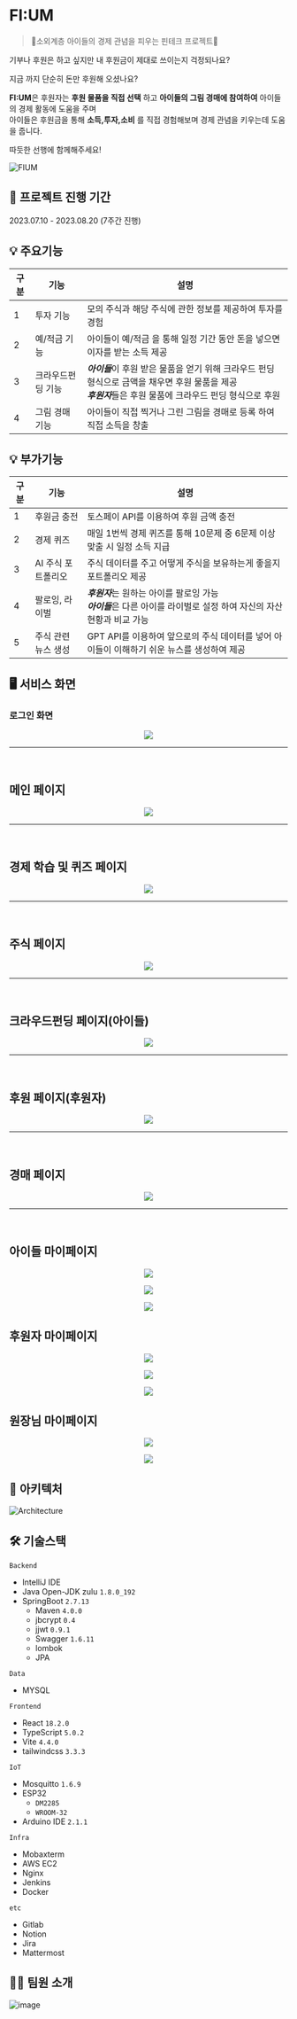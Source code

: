 # FI:UM

> 👼소외계층 아이들의 경제 관념을 피우는 핀테크 프로젝트👼

기부나 후원은 하고 싶지만 내 후원금이 제대로 쓰이는지 걱정되나요?

지금 까지 단순히 돈만 후원해 오셨나요?

**FI:UM**은 후원자는 **후원 물품을 직접 선택** 하고 **아이들의 그림 경매에 참여하여** 아이들의 경제 활동에 도움을 주며  
아이들은 후원금을 통해 **소득,투자,소비** 를 직접 경험해보며 경제 관념을 키우는데 도움을 줍니다.

따듯한 선행에 함께해주세요!

![FIUM](https://github.com/NAMWANHEE/FI-UM/assets/76835981/63395f71-5200-4e51-bc4a-95b90edc4ea6)

## 📅 프로젝트 진행 기간

2023.07.10 - 2023.08.20 (7주간 진행)

## 💡 주요기능

| 구분 | 기능           | 설명                                                     |
| ---- | -------------- | -------------------------------------------------------- |
| 1    | 투자 기능                 | 모의 주식과 해당 주식에 관한 정보를 제공하여 투자를 경험 
| 2    | 예/적금 기능 | 아이들이 예/적금 을 통해 일정 기간 동안 돈을 넣으면 이자를 받는 소득 제공 |                                                              |
| 3    | 크라우드펀딩 기능      | ***아이들***이 후원 받은 물품을 얻기 위해 크라우드 펀딩 형식으로 금액을 채우면 후원 물품을 제공 <br> ***후원자***들은 후원 물품에 크라우드 펀딩 형식으로 후원                                        |
| 4    | 그림 경매 기능         | 아이들이 직접 찍거나 그린 그림을 경매로 등록 하여 직접 소득을 창출 |


## 💡 부가기능

| 구분 | 기능           | 설명                                                     |
| ---- | -------------- | -------------------------------------------------------- |
| 1    | 후원금 충전  | 토스페이 API를 이용하여 후원 금액 충전                        |
| 2    | 경제 퀴즈 | 매일 1번씩 경제 퀴즈를 통해 10문제 중 6문제 이상 맞출 시 일정 소득 지급  |
| 3    | AI 주식 포트폴리오 | 주식 데이터를 주고 어떻게 주식을 보유하는게 좋을지 포트폴리오 제공  |
| 4    | 팔로잉, 라이벌 | ***후원자***는 원하는 아이를 팔로잉 가능 <br> ***아이들***은 다른 아이를 라이벌로 설정 하여 자신의 자산 현황과 비교 가능   |
| 5    | 주식 관련 뉴스 생성 | GPT API를 이용하여 앞으로의 주식 데이터를 넣어 아이들이 이해하기 쉬운 뉴스를 생성하여 제공   |
                  

## 🖥️ 서비스 화면

### 로그인 화면

<p align="center">  
<img src="https://github.com/NAMWANHEE/FI-UM/assets/76835981/9659cd16-b53d-4f5d-91c6-ecc5fe7450a4">

</p>

---
<br>

## 메인 페이지

<p align="center">  
<img src="https://github.com/NAMWANHEE/FI-UM/assets/76835981/2df51f78-73f3-4131-8878-b59282e2b412"  >


</p>

---
<br>

## 경제 학습 및 퀴즈 페이지
<p align="center">
<img src="https://github.com/NAMWANHEE/FI-UM/assets/76835981/fe45bcc0-e08d-466f-bd7b-1e3f8196a1c9"  >
</p>

---
<br>

## 주식 페이지
<p align="center">
<img src="https://github.com/NAMWANHEE/FI-UM/assets/76835981/0f0e7156-769d-46a4-81cc-5dda78c20cb7"  >
</p>

---
<br>

## 크라우드펀딩 페이지(아이들)

<p align="center">
<img src="https://github.com/NAMWANHEE/FI-UM/assets/76835981/e19d43f7-7d5c-4d1f-9f45-be7b3e6f1c52">


</p>

---
<br>

## 후원 페이지(후원자)

<p align="center">
<img src="https://github.com/NAMWANHEE/FI-UM/assets/76835981/c42913df-845a-4009-b7a7-e2de57628ddf">

</p>

---
<br>

## 경매 페이지

<p align="center">
<img src="https://github.com/NAMWANHEE/FI-UM/assets/76835981/acd80ac1-2a60-416b-8c85-520de4689bfc"/>


</p>

---
<br>

## 아이들 마이페이지

<p align="center">
<img src="https://github.com/NAMWANHEE/FI-UM/assets/76835981/3b268c8d-6bbc-474b-a3ca-fa480d47bcdd"/>


</p>
<p align="center">
<img src="https://github.com/NAMWANHEE/FI-UM/assets/76835981/dea3c410-d64a-4b86-820d-d970dd8bd7e1"/>


</p>
<p align="center">
<img src="https://github.com/NAMWANHEE/FI-UM/assets/76835981/95bc3e71-d8b2-4534-9313-de2c5887ea5a"/>


</p>

## 후원자 마이페이지

<p align="center">
<img src="https://github.com/NAMWANHEE/FI-UM/assets/76835981/9d666564-3007-4e82-a00c-b657facd2fb1"/>


</p>
<p align="center">
<img src="https://github.com/NAMWANHEE/FI-UM/assets/76835981/df464691-6d62-4f92-afbf-e2d74f945399"/>


</p>
<p align="center">
<img src="https://github.com/NAMWANHEE/FI-UM/assets/76835981/3b87cade-9bee-4998-8112-d7f5026df3f6"/>


</p>

## 원장님 마이페이지

<p align="center">
<img src="https://github.com/NAMWANHEE/FI-UM/assets/76835981/fada3690-6de4-4a4d-bbfe-4ddcdcbcfdc1"/>


</p>
<p align="center">
<img src="https://github.com/NAMWANHEE/FI-UM/assets/76835981/e0bbb2ea-fffb-40eb-8a5e-6c10e99ff0bc"/>


</p>


## 🐳 아키텍처

![Architecture](https://github.com/NAMWANHEE/FI-UM/assets/76835981/09e2ea02-81ed-442e-8659-28676262ee46)

## 🛠️ 기술스택

`Backend`

- IntelliJ IDE
- Java Open-JDK zulu `1.8.0_192`
- SpringBoot `2.7.13`
    - Maven `4.0.0`
    - jbcrypt  `0.4`
    - jjwt `0.9.1`
    - Swagger `1.6.11`
    - lombok
    - JPA

`Data`
- MYSQL


`Frontend`

- React `18.2.0`
- TypeScript `5.0.2`
- Vite `4.4.0`
- tailwindcss `3.3.3`

`IoT`
- Mosquitto `1.6.9`
- ESP32
    - `DM2285`
    - `WROOM-32`
- Arduino IDE `2.1.1`

`Infra`

- Mobaxterm
- AWS EC2
- Nginx
- Jenkins
- Docker


`etc`

- Gitlab
- Notion
- Jira
- Mattermost


## 👨‍💻 팀원 소개

![image](https://github.com/NAMWANHEE/FI-UM/assets/76835981/367e9f0d-0645-4963-9d4a-7d18a004c2b4)



